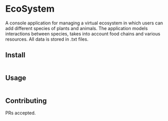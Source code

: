 # EcoSystem

A console application for managing a virtual ecosystem in which users can add different species of plants and animals. The application models interactions between species, takes into account food chains and various resources. All data is stored in .txt files.

## Install

```
```

## Usage

```
```

## Contributing

PRs accepted.